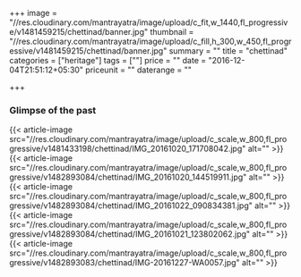 +++
image = "//res.cloudinary.com/mantrayatra/image/upload/c_fit,w_1440,fl_progressive/v1481459215/chettinad/banner.jpg"
thumbnail = "//res.cloudinary.com/mantrayatra/image/upload/c_fill,h_300,w_450,fl_progressive/v1481459215/chettinad/banner.jpg"
summary = ""
title = "chettinad"
categories = ["heritage"]
tags = [""]
price = ""
date = "2016-12-04T21:51:12+05:30"
priceunit = ""
daterange = ""

+++

### Glimpse of the past
{{< article-image src="//res.cloudinary.com/mantrayatra/image/upload/c_scale,w_800,fl_progressive/v1481433198/chettinad/IMG_20161020_171708042.jpg" alt="" >}}
{{< article-image src="//res.cloudinary.com/mantrayatra/image/upload/c_scale,w_800,fl_progressive/v1482893084/chettinad/IMG_20161020_144519911.jpg" alt="" >}}
{{< article-image src="//res.cloudinary.com/mantrayatra/image/upload/c_scale,w_800,fl_progressive/v1482893084/chettinad/IMG_20161022_090834381.jpg" alt="" >}}
{{< article-image src="//res.cloudinary.com/mantrayatra/image/upload/c_scale,w_800,fl_progressive/v1482893084/chettinad/IMG_20161021_123802062.jpg" alt="" >}}
{{< article-image src="//res.cloudinary.com/mantrayatra/image/upload/c_scale,w_800,fl_progressive/v1482893083/chettinad/IMG-20161227-WA0057.jpg" alt="" >}}
